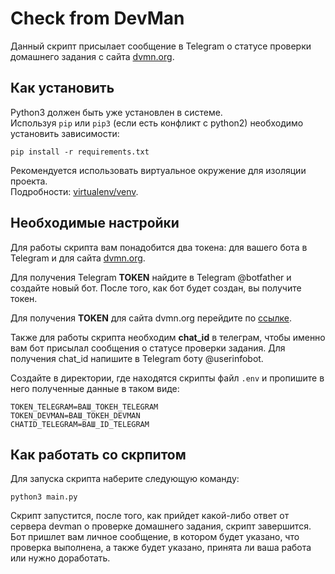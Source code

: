 # Check from DevMan

Данный скрипт присылает сообщение в Telegram о статусе проверки домашнего задания с сайта [dvmn.org](https://dvmn.org/).

## Как установить

Python3 должен быть уже установлен в системе.  
Используя `pip` или  `pip3`  (если есть конфликт с python2) необходимо установить  зависимости:

```shell
pip install -r requirements.txt
```

Рекомендуется использовать виртуальное окружение для изоляции проекта.  
Подробности: [virtualenv/venv](https://docs.python.org/3/library/venv.html).

## Необходимые настройки
Для работы скрипта вам понадобится два токена: для вашего бота в Telegram и для сайта [dvmn.org](https://dvmn.org/).

Для получения Telegram **TOKEN** найдите в Telegram @botfather и создайте новый бот. После того, как бот будет создан, вы получите токен.

Для получения **TOKEN** для сайта dvmn.org перейдите по [ссылке](https://dvmn.org/api/docs/).

Также для работы скрипта необходим  **chat_id** в телеграм, чтобы именно вам бот присылал сообщения о статусе проверки задания.
Для получения chat_id напишите в Telegram боту  @userinfobot.

Создайте в директории, где находятся скрипты файл `.env` и пропишите в него полученные данные в таком виде:

```shell
TOKEN_TELEGRAM=ВАШ_ТОКЕН_TELEGRAM
TOKEN_DEVMAN=ВАШ_ТОКЕН_DEVMAN
CHATID_TELEGRAM=ВАШ_ID_TELEGRAM
```

## Как работать со скрпитом
Для запуска скрипта наберите следующую команду:
```shell
python3 main.py
```
Скрипт запустится, после того, как прийдет какой-либо ответ от сервера devman о проверке домашнего задания, скрипт завершится.
Бот пришлет вам личное сообщение, в котором будет указано, что проверка выполнена, а также будет указано, принята ли ваша работа или нужно доработать.
